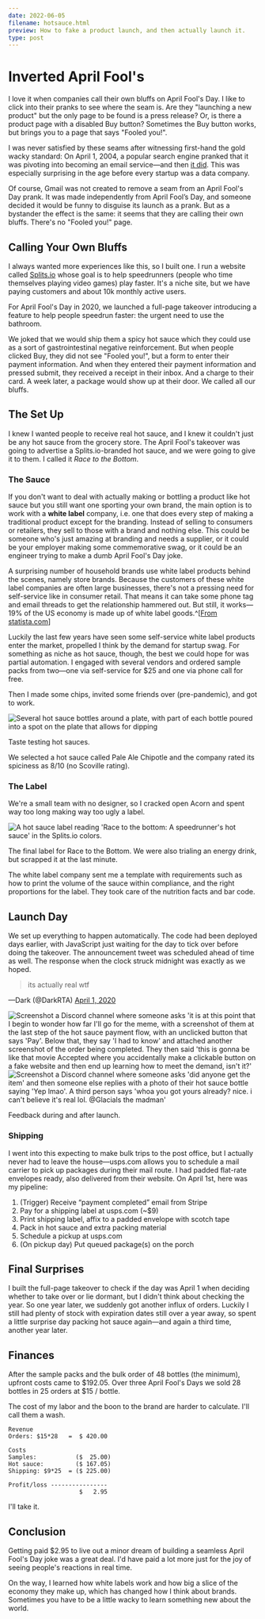 ```yaml
---
date: 2022-06-05
filename: hotsauce.html
preview: How to fake a product launch, and then actually launch it.
type: post
---
```


# Inverted April Fool's

I love it when companies call their own bluffs on April Fool's Day. I like to
click into their pranks to see where the seam is. Are they "launching a
new product" but the only page to be found is a press release? Or, is
there a product page with a disabled Buy button? Sometimes the Buy button
works, but brings you to a page that says "Fooled you!".

I was never satisfied by these seams after witnessing first-hand the gold wacky
standard: On April 1, 2004, a popular search engine pranked that it was pivoting
into becoming an email service—and then [it
did](http://googlepress.blogspot.com/2004/04/google-gets-message-launches-gmail.html).
This was especially surprising in the age before every startup was a data
company.

Of course, Gmail was not created to remove a seam from an April Fool's Day
prank. It was made independently from April Fool’s Day, and someone decided it
would be funny to disguise its launch as a prank. But as a bystander the
effect is the same: it seems that they are calling their own bluffs. There's
no "Fooled you!" page.

## Calling Your Own Bluffs

I always wanted more experiences like this, so I built one. I run a website
called [Splits.io](https://splits.io) whose goal is to help
speedrunners (people who time themselves playing video games) play faster.
It's a niche site, but we have paying customers and about 10k monthly active
users.

For April Fool's Day in 2020, we launched a full-page takeover introducing a
feature to help people speedrun faster: the urgent need to use the bathroom.

We joked that we would ship them a spicy hot sauce which they could use as a
sort of gastrointestinal negative reinforcement. But when people clicked Buy,
they did not see "Fooled you!", but a form to enter their payment
information. And when they entered their payment information and pressed
submit, they received a receipt in their inbox. And a charge to their card. A
week later, a package would show up at their door.
We called all our bluffs.

## The Set Up

I knew I wanted people to receive real hot sauce, and I knew it couldn't just
be any hot sauce from the grocery store. The April Fool's takeover was going
to advertise a Splits.io-branded hot sauce, and we were going to give it to
them. I called it _Race to the Bottom_.

### The Sauce

If you don't want to deal with actually making or bottling a product like hot
sauce but you still want one sporting your own brand, the main option is to
work with a
**white label** company, i.e. one that does every step of making a
traditional product except for the branding. Instead of selling to consumers
or retailers, they sell to those with a brand and nothing else. This could be
someone who's just amazing at branding and needs a supplier, or it could be
your employer making some commemorative swag, or it could be an engineer
trying to make a dumb April Fool's Day joke.

A surprising number of household brands use white label products behind the
scenes, namely store brands. Because the customers of these white label
companies are often large businesses, there's not a pressing need for
self-service like in consumer retail. That means it can take some phone tag
and email threads to get the relationship hammered out. But still, it works—19% of the US economy is made up of white label goods.^[[From statista.com](https://www.statista.com/topics/1076/private-label-market/#topicHeader__wrapper)]

Luckily the last few years have seen some self-service white label products
enter the market, propelled I think by the demand for startup swag. For
something as niche as hot sauce, though, the best we could hope for was
partial automation. I engaged with several vendors and ordered sample packs
from two—one via self-service for $25 and one via phone call for free.

Then I made some chips, invited some friends over (pre-pandemic), and got to
work.

![Several hot sauce bottles around a plate, with part of each bottle poured into a spot on the plate that allows for dipping](/img/hotsauce-trialing.jpg)

Taste testing hot sauces.

We selected a hot sauce called Pale Ale Chipotle and the company rated its
spiciness as 8/10 (no Scoville rating).

### The Label

We're a small team with no designer, so I cracked open Acorn and spent way too
long making way too ugly a label.

![A hot sauce label reading 'Race to the bottom: A speedrunner's hot sauce' in the Splits.io colors.](/img/hotsauce-label.jpeg)

The final label for Race to the Bottom. We were also trialing an energy drink, but scrapped it at the last minute.

The white label company sent me a template with requirements such as how to
print the volume of the sauce within compliance, and the right proportions for
the label. They took care of the nutrition facts and bar code.

## Launch Day

We set up everything to happen automatically. The code had been deployed days
earlier, with JavaScript just waiting for the day to tick over before doing
the takeover. The announcement tweet was scheduled ahead of time as well.
The response when the clock struck midnight was exactly as we hoped.

> its actually real wtf

—Dark (@DarkRTA)
[April 1, 2020](https://twitter.com/DarkRTA/status/1245495897875759108)

![Screenshot a Discord channel where someone asks 'it is at this point that I begin to wonder how far I'll go for the meme, with a screenshot of them at the last step of the hot sauce payment flow, with an unclicked button that says 'Pay'. Below that, they say 'I had to know' and attached another screenshot of the order being completed. They then said 'this is gonna be like that movie Accepted where you accidentally make a clickable button on a fake website and then end up learning how to meet the demand, isn't it?'](/img/hotsauce-feedback-1-dark.png)
![Screenshot a Discord channel where someone asks 'did anyone get the item' and then someone else replies with a photo of their hot sauce bottle saying 'Yep lmao'. A third person says 'whoa you got yours already? nice. i can't believe it's real lol. @Glacials the madman'](/img/hotsauce-feedback-2-dark.png)

Feedback during and after launch.

### Shipping

I went into this expecting to make bulk trips to the post office, but I
actually never had to leave the house—usps.com allows you to schedule a
mail carrier to pick up packages during their mail route. I had padded
flat-rate envelopes ready, also delivered from their website. On April 1st,
here was my pipeline:

1. (Trigger) Receive “payment completed” email from Stripe
2. Pay for a shipping label at usps.com (~$9)
3. Print shipping label, affix to a padded envelope with scotch tape
4. Pack in hot sauce and extra packing material
5. Schedule a pickup at usps.com
6. (On pickup day) Put queued package(s) on the porch

## Final Surprises

I built the full-page takeover to check if the day was April 1 when deciding
whether to take over or lie dormant, but I didn't think about checking the
year. So one year later, we suddenly got another influx of orders. Luckily I
still had plenty of stock with expiration dates still over a year away, so
spent a little surprise day packing hot sauce again—and again a third time,
another year later.

## Finances

After the sample packs and the bulk order of 48 bottles (the minimum), upfront
costs came to $192.05. Over three April Fool's Days we sold 28 bottles in 25
orders at $15 / bottle.

The cost of my labor and the boon to the brand are harder to calculate. I'll
call them a wash.

```plain
Revenue
Orders: $15*28   =  $ 420.00

Costs
Samples:           ($  25.00)
Hot sauce:         ($ 167.05)
Shipping: $9*25  = ($ 225.00)

Profit/loss ----------------
                    $   2.95
```

I'll take it.

## Conclusion

Getting paid $2.95 to live out a minor dream of building a seamless April Fool's
Day joke was a great deal. I'd have paid a lot more just for the joy of seeing
people's reactions in real time.

On the way, I learned how white labels work and how big a slice of the economy
they make up, which has changed how I think about brands. Sometimes you have to
be a little wacky to learn something new about the world.

